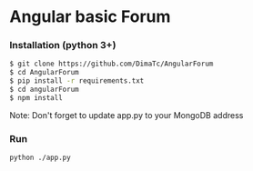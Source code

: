 # Angular basic Forum


### Installation (python 3+)

```sh
$ git clone https://github.com/DimaTc/AngularForum
$ cd AngularForum
$ pip install -r requirements.txt
$ cd angularForum
$ npm install
```
Note:
Don't forget to update app.py to your MongoDB address 

### Run
```sh
python ./app.py
```
